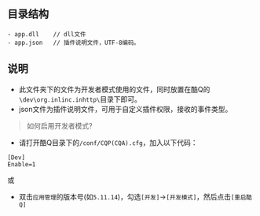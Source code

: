 目录结构
---
```
- app.dll    // dll文件
- app.json   // 插件说明文件，UTF-8编码。
```
说明
---
* 此文件夹下的文件为开发者模式使用的文件，同时放置在酷Q的`\dev\org.inlinc.inhttp\`目录下即可。
* json文件为插件说明文件，可用于自定义插件权限，接收的事件类型。

> 如何启用开发者模式?
* 请打开酷Q目录下的`/conf/CQP(CQA).cfg`，加入以下代码：

```
[Dev]
Enable=1
```
或
* 双击`应用管理`的版本号(如`5.11.14`)，勾选`[开发]`→`[开发模式]`，然后点击`[重启酷Q]`